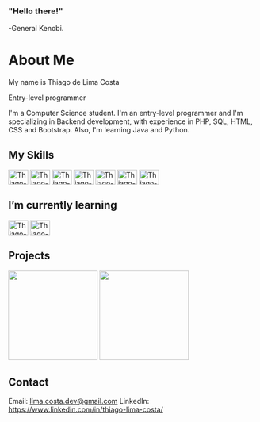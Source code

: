 ### "Hello there!"
   -General Kenobi.

# About Me

My name is Thiago de Lima Costa

Entry-level programmer

I'm a Computer Science student. I'm an entry-level programmer and I'm specializing in Backend development, with experience in PHP, SQL, HTML, CSS and Bootstrap. Also, I'm learning Java and Python.

## My Skills

<div>
   <img align="center" alt="Thiago-" height="30" width="40" src="https://cdn.jsdelivr.net/gh/devicons/devicon/icons/php/php-original.svg"/>
   <img align="center" alt="Thiago-" height="30" width="40" src="https://cdn.jsdelivr.net/gh/devicons/devicon/icons/mysql/mysql-original-wordmark.svg"/>
   <img align="center" alt="Thiago-" height="30" width="40" src="https://cdn.jsdelivr.net/gh/devicons/devicon/icons/html5/html5-original-wordmark.svg"/>
   <img align="center" alt="Thiago-" height="30" width="40" src="https://cdn.jsdelivr.net/gh/devicons/devicon/icons/css3/css3-original-wordmark.svg"/>
   <img align="center" alt="Thiago-" height="30" width="40" src="https://cdn.jsdelivr.net/gh/devicons/devicon/icons/bootstrap/bootstrap-original-wordmark.svg"/>
   <img align="center" alt="Thiago-" height="30" width="40" src="https://cdn.jsdelivr.net/gh/devicons/devicon/icons/javascript/javascript-original.svg"/>
   <img align="center" alt="Thiago-" height="30" width="40" src="https://cdn.jsdelivr.net/gh/devicons/devicon/icons/wordpress/wordpress-original.svg"/>
</div>
          
## I’m currently learning

<div>
<img align="center" alt="Thiago-" height="30" width="40" src="https://cdn.jsdelivr.net/gh/devicons/devicon/icons/java/java-original-wordmark.svg"/>
<img align="center" alt="Thiago-" height="30" width="40" src="https://cdn.jsdelivr.net/gh/devicons/devicon/icons/python/python-original-wordmark.svg"/>
</div>

## Projects
<div>
 <img height="180em" src="https://github-readme-stats.vercel.app/api?username=Thiago-Lima-Costa&show_icons=true&theme=tokyonight"/>
 <img height="180em" src="https://github-readme-stats.vercel.app/api/top-langs/?username=Thiago-Lima-Costa&layout=compact&theme=tokyonight"/>
</div>

## Contact

  Email: lima.costa.dev@gmail.com
  LinkedIn: https://www.linkedin.com/in/thiago-lima-costa/

